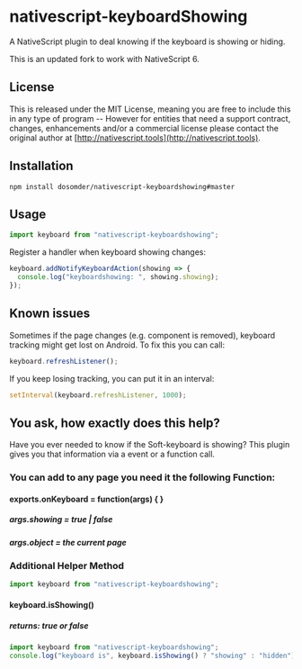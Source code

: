 # nativescript-keyboardShowing
A NativeScript plugin to deal knowing if the keyboard is showing or hiding.

This is an updated fork to work with NativeScript 6.

## License

This is released under the MIT License, meaning you are free to include this in any type of program -- However for entities that need a support contract, changes, enhancements and/or a commercial license please contact the original author at [http://nativescript.tools](http://nativescript.tools).

## Installation

```
npm install dosomder/nativescript-keyboardshowing#master
```

## Usage

```ts
import keyboard from "nativescript-keyboardshowing";
```

Register a handler when keyboard showing changes:

```ts
keyboard.addNotifyKeyboardAction(showing => {
  console.log("keyboardshowing: ", showing.showing);
});
```

## Known issues
Sometimes if the page changes (e.g. component is removed), keyboard tracking might get lost on Android. To fix this you can call:
```ts
keyboard.refreshListener();
```

If you keep losing tracking, you can put it in an interval:
```ts
setInterval(keyboard.refreshListener, 1000);
```


## You ask, how exactly does this help?
Have you ever needed to know if the Soft-keyboard is showing?   This plugin gives you that information via a event or a function call.


### You can add to any page you need it the following Function:
#### exports.onKeyboard = function(args) { } 
##### args.showing = true | false
##### args.object = the current page


### Additional Helper Method

```ts
import keyboard from "nativescript-keyboardshowing";
``` 

#### keyboard.isShowing()
##### returns: true or false 
```ts
import keyboard from "nativescript-keyboardshowing";
console.log("keyboard is", keyboard.isShowing() ? "showing" : "hidden");
```
 
